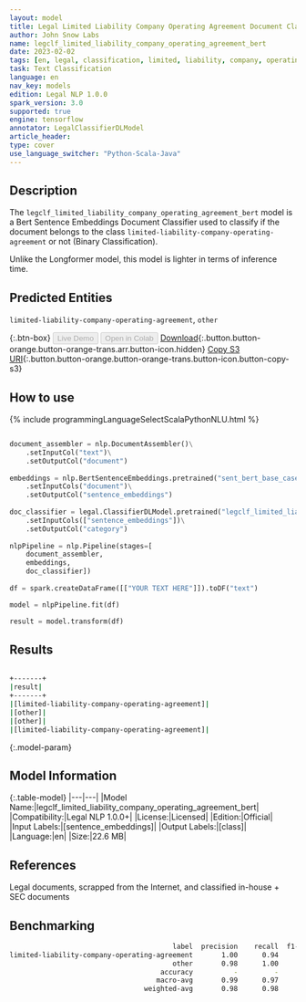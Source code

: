 ```yaml
---
layout: model
title: Legal Limited Liability Company Operating Agreement Document Classifier (Bert Sentence Embeddings)
author: John Snow Labs
name: legclf_limited_liability_company_operating_agreement_bert
date: 2023-02-02
tags: [en, legal, classification, limited, liability, company, operating, agreement, licensed, bert, tensorflow]
task: Text Classification
language: en
nav_key: models
edition: Legal NLP 1.0.0
spark_version: 3.0
supported: true
engine: tensorflow
annotator: LegalClassifierDLModel
article_header:
type: cover
use_language_switcher: "Python-Scala-Java"
---
```


## Description

The `legclf_limited_liability_company_operating_agreement_bert` model is a Bert Sentence Embeddings Document Classifier used to classify if the document belongs to the class `limited-liability-company-operating-agreement` or not (Binary Classification).

Unlike the Longformer model, this model is lighter in terms of inference time.

## Predicted Entities

`limited-liability-company-operating-agreement`, `other`

{:.btn-box}
<button class="button button-orange" disabled>Live Demo</button>
<button class="button button-orange" disabled>Open in Colab</button>
[Download](https://s3.amazonaws.com/auxdata.johnsnowlabs.com/legal/models/legclf_limited_liability_company_operating_agreement_bert_en_1.0.0_3.0_1675360839682.zip){:.button.button-orange.button-orange-trans.arr.button-icon.hidden}
[Copy S3 URI](s3://auxdata.johnsnowlabs.com/legal/models/legclf_limited_liability_company_operating_agreement_bert_en_1.0.0_3.0_1675360839682.zip){:.button.button-orange.button-orange-trans.button-icon.button-copy-s3}

## How to use



<div class="tabs-box" markdown="1">
{% include programmingLanguageSelectScalaPythonNLU.html %}

```python

document_assembler = nlp.DocumentAssembler()\
    .setInputCol("text")\
    .setOutputCol("document")
  
embeddings = nlp.BertSentenceEmbeddings.pretrained("sent_bert_base_cased", "en")\
    .setInputCols("document")\
    .setOutputCol("sentence_embeddings")
    
doc_classifier = legal.ClassifierDLModel.pretrained("legclf_limited_liability_company_operating_agreement_bert", "en", "legal/models")\
    .setInputCols(["sentence_embeddings"])\
    .setOutputCol("category")
    
nlpPipeline = nlp.Pipeline(stages=[
    document_assembler, 
    embeddings,
    doc_classifier])
 
df = spark.createDataFrame([["YOUR TEXT HERE"]]).toDF("text")

model = nlpPipeline.fit(df)

result = model.transform(df)

```

</div>

## Results

```bash

+-------+
|result|
+-------+
|[limited-liability-company-operating-agreement]|
|[other]|
|[other]|
|[limited-liability-company-operating-agreement]|

```

{:.model-param}
## Model Information

{:.table-model}
|---|---|
|Model Name:|legclf_limited_liability_company_operating_agreement_bert|
|Compatibility:|Legal NLP 1.0.0+|
|License:|Licensed|
|Edition:|Official|
|Input Labels:|[sentence_embeddings]|
|Output Labels:|[class]|
|Language:|en|
|Size:|22.6 MB|

## References

Legal documents, scrapped from the Internet, and classified in-house + SEC documents 

## Benchmarking

```bash
                                        label  precision    recall  f1-score   support
limited-liability-company-operating-agreement       1.00      0.94      0.97        53
                                        other       0.98      1.00      0.99       122
                                     accuracy          -         -      0.98       175
                                    macro-avg       0.99      0.97      0.98       175
                                 weighted-avg       0.98      0.98      0.98       175
```
